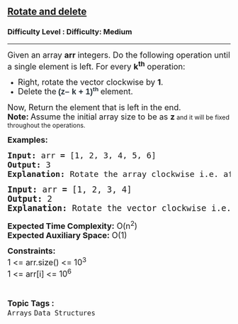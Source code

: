 <h2><a href="https://www.geeksforgeeks.org/problems/rotate-and-delete-1587115621/1">Rotate and delete</a></h2><h3>Difficulty Level : Difficulty: Medium</h3><hr><div class="problems_problem_content__Xm_eO"><p><span style="font-size: 18px;">Given an array <strong>arr</strong> integers. Do the following operation until a single element is left. For every <strong>k<sup>th</sup></strong> operation:</span></p>
<ul>
<li><span style="font-size: 18px;">Right, rotate the vector clockwise by <strong>1</strong>.</span></li>
<li><span style="font-size: 18px;">Delete the<strong> <span style="color: #273239; font-family: Nunito, sans-serif; letter-spacing: 0.162px; background-color: #ffffff;">(z– k + 1)</span><span style="box-sizing: border-box; margin: 0px; padding: 0px; border: 0px; font-size: 13.5px; vertical-align: baseline; line-height: 0; position: relative; top: -0.5em; color: #273239; font-family: Nunito, sans-serif; letter-spacing: 0.162px; background-color: #ffffff;">th</span>&nbsp;</strong>element.</span></li>
</ul>
<p><span style="font-size: 18px;">Now, Return the element that is left in the end.<br><strong>Note:&nbsp;</strong></span><span style="font-size: 18px;">Assume the initial array size to be as&nbsp;</span><strong style="font-size: 18px;">z</strong> and it will be fixed throughout the operations.</p>
<p><span style="font-size: 18px;"><strong>Examples:</strong></span></p>
<pre><span style="font-size: 18px;"><strong>Input: </strong>arr<strong> = </strong>[1, 2, 3, 4, 5, 6]</span>
<span style="font-size: 18px;"><strong>Output: </strong>3</span>
<span style="font-size: 18px;"><strong>Explanation: </strong></span><span style="font-size: 18px;">Rotate the array clockwise i.e. after rotation the array A = {6, 1, 2, 3, 4, 5} and delete the last element that is {5} that will be A = {6, 1, 2, 3, 4}. Again rotate the array for the second time and deletes the second last element that is {2} that will be A = {4, 6, 1, 3}, doing similar operation when we perform 4th operation, 4th last element does not exist. Then we deletes 1st element ie {1} that will be A = {3, 6}. So, continuing this procedure the last element in A is {3}. So, the output will be 3.</span></pre>
<pre><span style="font-size: 14pt;"><strong>Input: </strong>arr<strong> = </strong>[1, 2, 3, 4]
<strong>Output: </strong>2
<strong>Explanation:</strong> Rotate the vector clockwise i.e. after rotation the vector arr = [4, 1, 2, 3] and delete the last element that is 3 that will be arr = [4, 1, 2]. After doing all the operations, the output will be 2.</span></pre>
<p><span style="font-size: 18px;"><strong>Expected Time Complexity:</strong> O(n<sup>2</sup>)<br><strong>Expected Auxiliary Space:</strong>&nbsp;O(1)</span></p>
<p><span style="font-size: 18px;"><strong>Constraints:</strong><br>1 &lt;= arr.size() &lt;= 10<sup>3</sup><br>1 &lt;= arr[i] &lt;= 10<sup>6</sup></span></p></div><br><p><span style=font-size:18px><strong>Topic Tags : </strong><br><code>Arrays</code>&nbsp;<code>Data Structures</code>&nbsp;